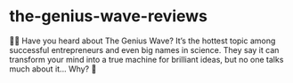# the-genius-wave-reviews
🕵️‍♂️ Have you heard about The Genius Wave? It’s the hottest topic among successful entrepreneurs and even big names in science. They say it can transform your mind into a true machine for brilliant ideas, but no one talks much about it... Why? 🤔
